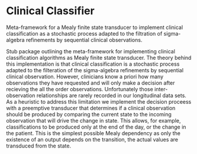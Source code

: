 # Clinical Classifier
Meta-framework for a Mealy finite state transducer to implement clinical classification as a stochastic process adapted to the filtration of sigma-algebra refinements by sequential clinical observations.

Stub package outlining the meta-framework for implementing clinical classification algorithms as Mealy finite state transducer. The theory behind this implementation is that clinical classification is a stochastic process adapted to the filteration of the sigma-algebra refinements by sequential clinical observation. However, clinicians know a priori how many observations they have requested and will only make a decision after recieving the all the order observations. Unfortunately those inter-observation relationships are rarely recorded in our longitudinal data sets. As a heuristic to address this limitation we implement the decision proceess with a preemptive transducer that determines if a clinical observation should be produced by comparing the current state to the incoming observation that will drive the change in state. This allows, for example, classifications to be produced only at the end of the day, or the change in the patient. This is the simplest possible Mealy dependency as only the existence of an output depends on the transition, the actual values are transduced from the state.
